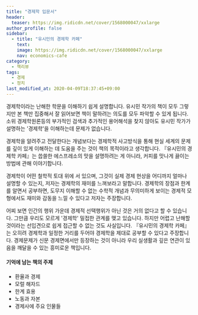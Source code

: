 ```yaml
---
title: "경제학 입문서"
header:
  teaser: https://img.ridicdn.net/cover/1568000047/xxlarge
author_profile: false
sidebar:
  - title: "유시민의 경제학 카페"
    text:
    image: https://img.ridicdn.net/cover/1568000047/xxlarge
    nav: economics-cafe
category:
  - 책리뷰
tags:
  - 경제
  - 정치
last_modified_at: 2020-04-09T18:37:45+09:00
---
```


경제학이라는 난해한 학문을 이해하기 쉽게 설명합니다. 유시민 작가의 책이 모두 그렇지만 본 책만 집중해서 잘 읽어보면 책이 말하려는 의도를 모두 파악할 수 있게 됩니다. 소위 경제학원론등의 부가적인 검색과 추가적인 용어해석을 찾지 않아도 유시민 작가가 설명하는 '경제학'을 이해하는데 문제가 없습니다.

경제학을 알려주고 전달한다는 개념보다는 경제학적 사고방식을 통해 현실 세계의 문제를 깊이 있게 이해하는 데 도움을 주는 것이 책의 목적이라고 생각합니다. 『유시민의 경제학 카페』는 씁쓸한 에스프레소의 맛을 설명하려는 게 아니라, 커피를 맛나게 끓이는 방법에 관해 이야기합니다.

경제학이 어떤 철학적 토대 위에 서 있으며, 그것이 실제 경제 현상을 어디까지 얼마나 설명할 수 있는지, 저자는 경제학의 재미를 느껴보라고 말합니다. 경제학의 장점과 한계를 알면서 공부하면, 도무지 이해할 수 없는 수학적 개념과 무의미하게 보이는 경제적 모형에서도 재미와 감동을 느낄 수 있다고 저자는 주장합니다.

어찌 보면 인간의 행위 가운데 경제적 선택행위가 아닌 것은 거의 없다고 할 수 있습니다. 그만큼 우리도 모르게 '경제학' 밀접한 관계를 맺고 있습니다. 하지만 어렵고 난해할 것이라는 선입견으로 쉽게 접근할 수 없는 것도 사실입니다. 『유시민의 경제학 카페』는 오히려 경제학과 일정한 거리를 두어야 경제학을 제대로 공부할 수 있다고 주장합니다. 경제문제가 신문 경제면에서만 등장하는 것이 아니라 우리 실생활과 깊은 연관이 있음을 깨달을 수 있는 흥미로운 책입니다.

#### 기억에 남는 책의 주제

- 환율과 경제
- 모럴 해자드
- 한계 효용
- 노동과 자본
- 경제사에 주요 인물들